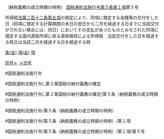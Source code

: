（納税義務の成立時期の特例）
[国税通則法施行令第５条第１項](国税通則法施行＿令＿第５条第１項)第５号

所得税[法第二百十二条第五項](国税通則法＿＿＿＿＿第２１２条第５項)の規定により、同項に規定する金銭等の交付をした日（同項に規定する計算期間の末日の翌日から二月を経過する日までに当該交付がされない場合には、同日）においてその支払があつたものとみなされた同項に規定する国内源泉所得に係る源泉徴収による所得税　当該交付をした日を経過する時又は当該二月を経過する日を経過する時

[条(全)](国税通則法施行＿令＿第５条_.md)    [項(全)](国税通則法施行＿令＿第５条第１項_.md)    [項](国税通則法施行＿令＿第５条第１項.md)

[前号←](国税通則法施行＿令＿第５条第１項第４号.md)    [→次号](国税通則法施行＿令＿第５条第１項第６号.md)

#国税通則法施行令

#国税通則法施行令/_第２章国税の納付義務の確定

#国税通則法施行令/_第２章国税の納付義務の確定/第５条（納税義務の成立時期の特例）

#国税通則法施行令/第５条（納税義務の成立時期の特例）

#国税通則法施行令/第５条（納税義務の成立時期の特例）/第１項

#国税通則法施行令/第５条（納税義務の成立時期の特例）/第１項/第５号

